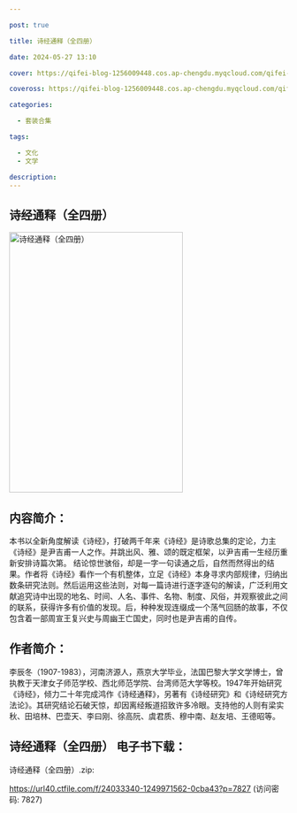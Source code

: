 ```yaml
---

post: true

title: 诗经通释（全四册）

date: 2024-05-27 13:10

cover: https://qifei-blog-1256009448.cos.ap-chengdu.myqcloud.com/qifei-blog/65f6e42b9f345e8d03326d38.jpg

coveross: https://qifei-blog-1256009448.cos.ap-chengdu.myqcloud.com/qifei-blog/65f6e42b9f345e8d03326d38.jpg

categories:

  - 套装合集

tags:

  - 文化
  - 文学

description:
---
```


## 诗经通释（全四册）
<img alt="诗经通释（全四册） " class="aligncenter loading" data-was-processed="true" decoding="async" fetchpriority="high" height="471" src="https://qifei-blog-1256009448.cos.ap-chengdu.myqcloud.com/qifei-blog/65f6e42b9f345e8d03326d38.jpg " style="cursor: zoom-in;" width="314"/>

## 内容简介：

本书以全新角度解读《诗经》，打破两千年来《诗经》是诗歌总集的定论，力主《诗经》是尹吉甫一人之作。并跳出风、雅、颂的既定框架，以尹吉甫一生经历重新安排诗篇次第。 结论惊世骇俗，却是一字一句读通之后，自然而然得出的结果。作者将《诗经》看作一个有机整体，立足《诗经》本身寻求内部规律，归纳出数条研究法则。然后运用这些法则，对每一篇诗进行逐字逐句的解读，广泛利用文献追究诗中出现的地名、时间、人名、事件、名物、制度、风俗，并观察彼此之间的联系，获得许多有价值的发现。后，种种发现连缀成一个荡气回肠的故事，不仅包含着一部周宣王复兴史与周幽王亡国史，同时也是尹吉甫的自传。

## 作者简介：

李辰冬（1907-1983），河南济源人，燕京大学毕业，法国巴黎大学文学博士，曾执教于天津女子师范学校、西北师范学院、台湾师范大学等校。1947年开始研究《诗经》，倾力二十年完成鸿作《诗经通释》，另著有《诗经研究》和《诗经研究方法论》。其研究结论石破天惊，却因离经叛道招致许多冷眼。支持他的人则有梁实秋、田培林、巴壶天、李曰刚、徐高阮、虞君质、穆中南、赵友培、王德昭等。

## 诗经通释（全四册） 电子书下载：



诗经通释（全四册）.zip: 

https://url40.ctfile.com/f/24033340-1249971562-0cba43?p=7827 (访问密码: 7827)
